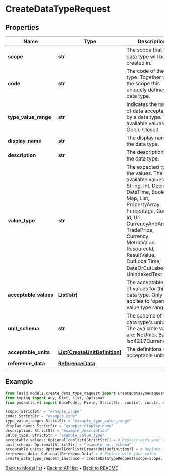 # CreateDataTypeRequest

## Properties
Name | Type | Description | Notes
------------ | ------------- | ------------- | -------------
**scope** | **str** | The scope that the data type will be created in. | 
**code** | **str** | The code of the data type. Together with the scope this uniquely defines the data type. | 
**type_value_range** | **str** | Indicates the range of data acceptable by a data type. The available values are: Open, Closed | 
**display_name** | **str** | The display name of the data type. | 
**description** | **str** | The description of the data type. | 
**value_type** | **str** | The expected type of the values. The available values are: String, Int, Decimal, DateTime, Boolean, Map, List, PropertyArray, Percentage, Code, Id, Uri, CurrencyAndAmount, TradePrice, Currency, MetricValue, ResourceId, ResultValue, CutLocalTime, DateOrCutLabel, UnindexedText | 
**acceptable_values** | **List[str]** | The acceptable set of values for this data type. Only applies to &#39;open&#39; value type range. | [optional] 
**unit_schema** | **str** | The schema of the data type&#39;s units. The available values are: NoUnits, Basic, Iso4217Currency | [optional] 
**acceptable_units** | [**List[CreateUnitDefinition]**](CreateUnitDefinition.md) | The definitions of the acceptable units. | [optional] 
**reference_data** | [**ReferenceData**](ReferenceData.md) |  | [optional] 
## Example

```python
from lusid.models.create_data_type_request import CreateDataTypeRequest
from typing import Any, Dict, List, Optional
from pydantic.v1 import BaseModel, Field, StrictStr, conlist, constr, validator

scope: StrictStr = "example_scope"
code: StrictStr = "example_code"
type_value_range: StrictStr = "example_type_value_range"
display_name: StrictStr = "example_display_name"
description: StrictStr = "example_description"
value_type: StrictStr = "example_value_type"
acceptable_values: Optional[conlist(StrictStr)] = # Replace with your value
unit_schema: Optional[StrictStr] = "example_unit_schema"
acceptable_units: Optional[conlist(CreateUnitDefinition)] = # Replace with your value
reference_data: Optional[ReferenceData] = # Replace with your value
create_data_type_request_instance = CreateDataTypeRequest(scope=scope, code=code, type_value_range=type_value_range, display_name=display_name, description=description, value_type=value_type, acceptable_values=acceptable_values, unit_schema=unit_schema, acceptable_units=acceptable_units, reference_data=reference_data)

```

[Back to Model list](../README.md#documentation-for-models) &#8226; [Back to API list](../README.md#documentation-for-api-endpoints) &#8226; [Back to README](../README.md)

